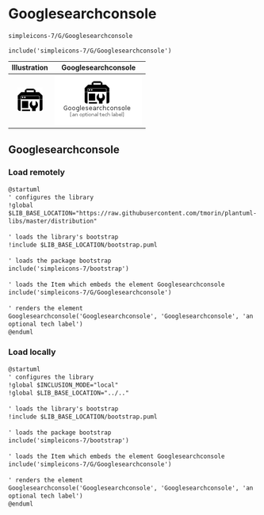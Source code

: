 # Googlesearchconsole


```text
simpleicons-7/G/Googlesearchconsole
```

```text
include('simpleicons-7/G/Googlesearchconsole')
```



| Illustration | Googlesearchconsole |
| :---: | :---: |
| ![illustration for Illustration](../../simpleicons-7/G/Googlesearchconsole.png) | ![illustration for Googlesearchconsole](../../simpleicons-7/G/Googlesearchconsole.Local.png) |




## Googlesearchconsole

### Load remotely
```plantuml
@startuml
' configures the library
!global $LIB_BASE_LOCATION="https://raw.githubusercontent.com/tmorin/plantuml-libs/master/distribution"

' loads the library's bootstrap
!include $LIB_BASE_LOCATION/bootstrap.puml

' loads the package bootstrap
include('simpleicons-7/bootstrap')

' loads the Item which embeds the element Googlesearchconsole
include('simpleicons-7/G/Googlesearchconsole')

' renders the element
Googlesearchconsole('Googlesearchconsole', 'Googlesearchconsole', 'an optional tech label')
@enduml
```

### Load locally
```plantuml
@startuml
' configures the library
!global $INCLUSION_MODE="local"
!global $LIB_BASE_LOCATION="../.."

' loads the library's bootstrap
!include $LIB_BASE_LOCATION/bootstrap.puml

' loads the package bootstrap
include('simpleicons-7/bootstrap')

' loads the Item which embeds the element Googlesearchconsole
include('simpleicons-7/G/Googlesearchconsole')

' renders the element
Googlesearchconsole('Googlesearchconsole', 'Googlesearchconsole', 'an optional tech label')
@enduml
```

